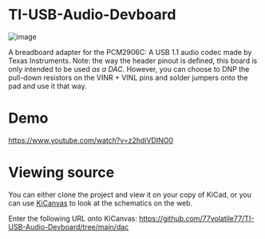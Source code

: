 # TI-USB-Audio-Devboard

![image](https://github.com/user-attachments/assets/69591e3a-e1f9-49be-9ee7-350d1a486bd9)



A breadboard adapter for the PCM2906C: A USB 1.1 audio codec made by Texas Instruments. Note: the way the header pinout is defined, this board is only intended to be used *as a DAC.* However, you can choose to DNP the pull-down resistors on the VINR + VINL pins and solder jumpers onto the pad and use it that way.


# Demo
https://www.youtube.com/watch?v=z2hdiVDINO0

# Viewing source

You can either clone the project and view it on your copy of KiCad, or you can use [KiCanvas](https://kicanvas.org/) to look at the schematics on the web.

Enter the following URL onto KiCanvas: https://github.com/77volatile77/TI-USB-Audio-Devboard/tree/main/dac
